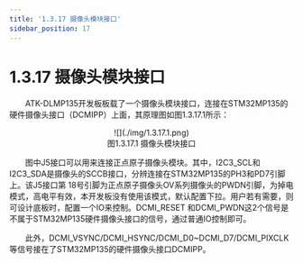 ```yaml
---
title: '1.3.17 摄像头模块接口'
sidebar_position: 17
---
```


# 1.3.17 摄像头模块接口  

&emsp;&emsp;ATK-DLMP135开发板板载了一个摄像头模块接口，连接在STM32MP135的硬件摄像头接口（DCMIPP）上面，其原理图如图1.3.17.1所示：

<center>
![](./img/1.3.17.1.png)<br />
图1.3.17.1 摄像头模块接口
</center>

&emsp;&emsp;图中J5接口可以用来连接正点原子摄像头模块。其中，I2C3_SCL和I2C3_SDA是摄像头的SCCB接口，分辨连接在STM32MP135的PH3和PD7引脚上。该J5接口第 18号引脚为正点原子摄像头OV系列摄像头的PWDN引脚，为掉电模式，高电平有效，本开发板没有使用该模式，默认配置下拉。用户若有需要，则可设计底板时，配置一个IO来控制。DCMI_RESET 和DCMI_PWDN这2个信号是不属于STM32MP135硬件摄像头接口的信号，通过普通IO控制即可。

&emsp;&emsp;此外，DCMI_VSYNC/DCMI_HSYNC/DCMI_D0~DCMI_D7/DCMI_PIXCLK等信号接在了STM32MP135的硬件摄像头接口DCMIPP。 

